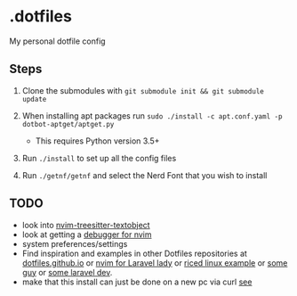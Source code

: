 # .dotfiles

My personal dotfile config

## Steps
1. Clone the submodules with `git submodule init && git submodule update`

2. When installing apt packages run `sudo ./install -c apt.conf.yaml -p dotbot-aptget/aptget.py`
    - This requires Python version 3.5+

3. Run `./install` to set up all the config files

4. Run `./getnf/getnf` and select the Nerd Font that you wish to install

## TODO

- look into [nvim-treesitter-textobject](https://github.com/nvim-treesitter/nvim-treesitter-textobjects)
- look at getting a [ debugger for nvim ](https://github.com/mfussenegger/nvim-dap)
- system preferences/settings
- Find inspiration and examples in other Dotfiles repositories at [dotfiles.github.io](https://dotfiles.github.io/) or [nvim for Laravel lady](https://github.com/jessarcher/dotfiles) or [riced linux example](https://github.com/Amitabha37377/Awful-DOTS/tree/master) or [some guy](https://github.com/yutkat/dotfiles/tree/main) or [some laravel dev](https://github.com/shxfee/dotfiles/tree/master).
- make that this install can just be done on a new pc via curl [see](https://github.com/nickjj/dotfiles)
